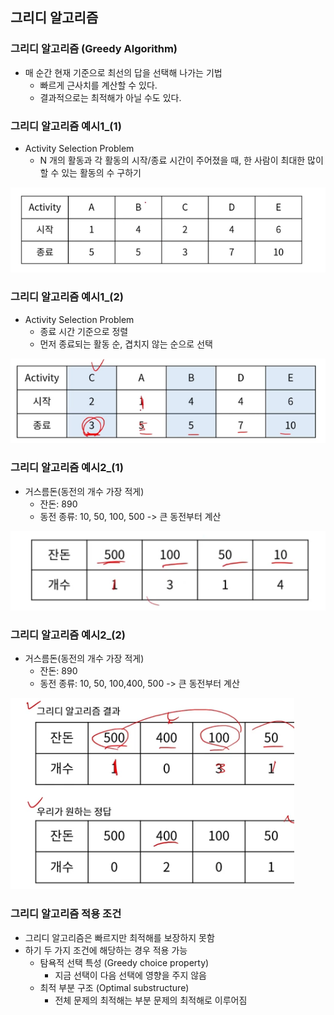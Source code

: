 ## 그리디 알고리즘

### 그리디 알고리즘 (Greedy Algorithm)
- 매 순간 현재 기준으로 최선의 답을 선택해 나가는 기법
    - 빠르게 근사치를 계산할 수 있다.
    - 결과적으로는 최적해가 아닐 수도 있다.

### 그리디 알고리즘 예시1_(1)
- Activity Selection Problem
    - N 개의 활동과 각 활동의 시작/종료 시간이 주어졌을 때, 한 사람이 최대한 많이 할 수 있는 활동의 수 구하기

![](img/2022-05-16-19-12-50.png)

### 그리디 알고리즘 예시1_(2)
- Activity Selection Problem
    - 종료 시간 기준으로 정렬
    - 먼저 종료되는 활동 순, 겹치지 않는 순으로 선택

![](img/2022-05-16-19-13-24.png)

### 그리디 알고리즘 예시2_(1)
- 거스름돈(동전의 개수 가장 적게)
    - 잔돈: 890
    - 동전 종류: 10, 50, 100, 500
    -> 큰 동전부터 계산

![](img/2022-05-16-19-14-01.png)

### 그리디 알고리즘 예시2_(2)
- 거스름돈(동전의 개수 가장 적게)
    - 잔돈: 890
    - 동전 종류: 10, 50, 100,400, 500
    -> 큰 동전부터 계산

![](img/2022-05-16-19-14-48.png)

### 그리디 알고리즘 적용 조건
- 그리디 알고리즘은 빠르지만 최적해를 보장하지 못함
- 하기 두 가지 조건에 해당하는 경우 적용 가능
    - 탐욕적 선택 특성 (Greedy choice property)
        - 지금 선택이 다음 선택에 영향을 주지 않음
    - 최적 부분 구조 (Optimal substructure)
        - 전체 문제의 최적해는 부분 문제의 최적해로 이루어짐

